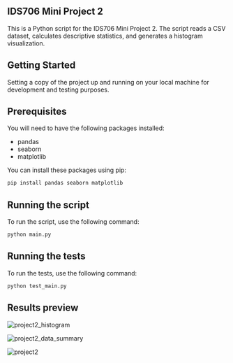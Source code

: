 
## IDS706 Mini Project 2

This is a Python script for the IDS706 Mini Project 2. The script reads a CSV dataset, calculates descriptive statistics, and generates a histogram visualization. 

## Getting Started

Setting a copy of the project up and running on your local machine for development and testing purposes.

## Prerequisites

You will need to have the following packages installed:

- pandas
- seaborn
- matplotlib

You can install these packages using pip:

```bash
pip install pandas seaborn matplotlib
```


## Running the script

To run the script, use the following command:

```bash
python main.py
```

## Running the tests

To run the tests, use the following command:

```bash
python test_main.py
```

## Results preview

![project2_histogram](https://github.com/yabeizeng1121/mini_project_2/assets/143656459/dbbaef2c-d68c-4b8d-b59f-3de43f6f00ca)

![project2_data_summary](https://github.com/nogibjj/Mini_project_2_Yabei/assets/143656459/973ed1da-948c-4aa4-b5fe-d5cd06da283e)

![project2](https://github.com/nogibjj/Mini_project_2_Yabei/assets/143656459/94b139c6-00ee-4951-b487-c171d8cc06fc)


